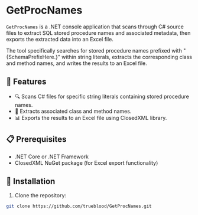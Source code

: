 # GetProcNames

`GetProcNames` is a .NET console application that scans through C# source files to extract SQL stored procedure names and associated metadata, then exports the extracted data into an Excel file. 

The tool specifically searches for stored procedure names prefixed with "{SchemaPrefixHere.}" within string literals, extracts the corresponding class and method names, and writes the results to an Excel file.

## 🌟 Features

- 🔍 Scans C# files for specific string literals containing stored procedure names.
- 📝 Extracts associated class and method names.
- 📊 Exports the results to an Excel file using ClosedXML library.

## 📋 Prerequisites

- .NET Core or .NET Framework
- ClosedXML NuGet package (for Excel export functionality)

## 💽 Installation

1. Clone the repository:
```bash
git clone https://github.com/trueblood/GetProcNames.git
